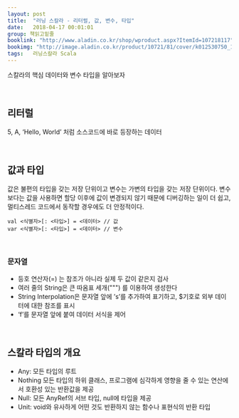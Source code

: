 ```yaml
---
layout: post
title:  "러닝 스칼라 - 리터럴, 값, 변수, 타입"
date:   2018-04-17 00:01:01
group: 책읽고밑줄
booklink: "http://www.aladin.co.kr/shop/wproduct.aspx?ItemId=107218117"
bookimg: "http://image.aladin.co.kr/product/10721/81/cover/k012530750_1.jpg"
tags:	러닝스칼라 Scala
---
```


스칼라의 핵심 데이터와 변수 타입을 알아보자

<br/>

## 리터럴 
5, A, ‘Hello, World’ 처럼 소스코드에 바로 등장하는 데이터

<br/>

## 값과 타입 
값은 불편의 타입을 갖는 저장 단위이고 변수는 가변의 타입을 갖는 저장 단위이다. 변수보다는 값을 사용하면 할당 이후에 값이 변경되지 않기 때문에 디버깅하는 일이 더 쉽고, 멀티스레드 코드에서 동작할 경우에도 더 안정적이다. 
```
val <식별자>[: <타입>] = <데이터> // 값
var <식별자>[: <타입>] = <데이터> // 변수
```

<br/>

### 문자열
- 등호 연산자(=) 는 참조가 아니라 실제 두 값이 같은지 검사
- 여러 줄의 String은 큰 따옴표 세개(""") 를 이용하여 생성한다 
- String Interpolation은 문자열 앞에 ’s’를 추가하여 표기하고, $기호로 외부 데이터에 대한 참조를 표시
- ‘f’를 문자열 앞에 붙여 데이터 서식을 제어

<br/>

## 스칼라 타입의 개요
- Any: 모든 타입의 루트
- Nothing 모든 타입의 하위 클래스, 프로그램에 심각하게 영향을 줄 수 있는 연산에서 호환성 있는 반환값을 제공
- Null: 모든 AnyRef의 서브 타입, null에 타입을 제공
- Unit: void와 유사하게 어떤 것도 반환하지 않는 함수나 표현식의 반환 타입

<br/>